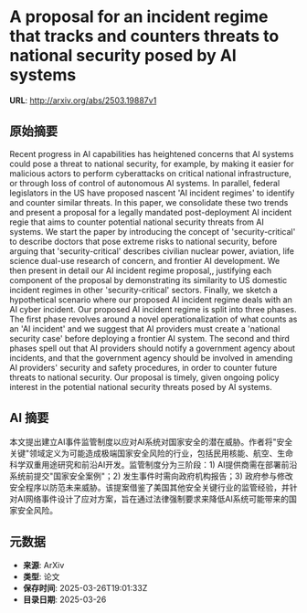 # A proposal for an incident regime that tracks and counters threats to national security posed by AI systems

**URL**: http://arxiv.org/abs/2503.19887v1

## 原始摘要

Recent progress in AI capabilities has heightened concerns that AI systems
could pose a threat to national security, for example, by making it easier for
malicious actors to perform cyberattacks on critical national infrastructure,
or through loss of control of autonomous AI systems. In parallel, federal
legislators in the US have proposed nascent 'AI incident regimes' to identify
and counter similar threats. In this paper, we consolidate these two trends and
present a proposal for a legally mandated post-deployment AI incident regie
that aims to counter potential national security threats from AI systems. We
start the paper by introducing the concept of 'security-critical' to describe
doctors that pose extreme risks to national security, before arguing that
'security-critical' describes civilian nuclear power, aviation, life science
dual-use research of concern, and frontier AI development. We then present in
detail our AI incident regime proposal,, justifying each component of the
proposal by demonstrating its similarity to US domestic incident regimes in
other 'security-critical' sectors. Finally, we sketch a hypothetical scenario
where our proposed AI incident regime deals with an AI cyber incident. Our
proposed AI incident regime is split into three phases. The first phase
revolves around a novel operationalization of what counts as an 'AI incident'
and we suggest that AI providers must create a 'national security case' before
deploying a frontier AI system. The second and third phases spell out that AI
providers should notify a government agency about incidents, and that the
government agency should be involved in amending AI providers' security and
safety procedures, in order to counter future threats to national security. Our
proposal is timely, given ongoing policy interest in the potential national
security threats posed by AI systems.


## AI 摘要

本文提出建立AI事件监管制度以应对AI系统对国家安全的潜在威胁。作者将"安全关键"领域定义为可能造成极端国家安全风险的行业，包括民用核能、航空、生命科学双重用途研究和前沿AI开发。监管制度分为三阶段：1) AI提供商需在部署前沿系统前提交"国家安全案例"；2) 发生事件时需向政府机构报告；3) 政府参与修改安全程序以防范未来威胁。该提案借鉴了美国其他安全关键行业的监管经验，并针对AI网络事件设计了应对方案，旨在通过法律强制要求来降低AI系统可能带来的国家安全风险。

## 元数据

- **来源**: ArXiv
- **类型**: 论文
- **保存时间**: 2025-03-26T19:01:33Z
- **目录日期**: 2025-03-26
